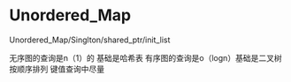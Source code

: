 # Unordered_Map
Unordered_Map/Singlton/shared_ptr/init_list

无序图的查询是n（1）的 基础是哈希表 有序图的查询是o（logn）基础是二叉树 按顺序排列
键值查询中尽量
